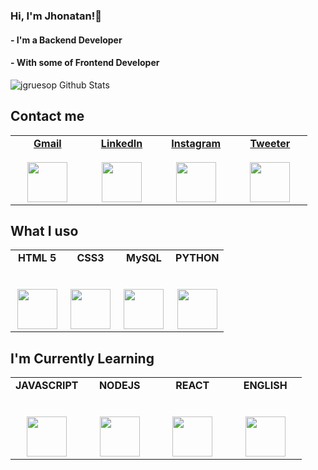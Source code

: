 ### Hi, I'm Jhonatan!👋
####  - I'm a Backend Developer
####  - With some of Frontend Developer
![jgruesop Github Stats](https://github-readme-stats.vercel.app/api?username=byjgruesop&show_icons=true_color=fff&icon_color=79ff97&text_color=9f9f9f&bg_color=151515)

## Contact me

<table>
<tbody>
    <tr valign="top">
      <td width="20%" align="center">
        <a href="mailto:jhonper86@gmail.com?Subject=Contact" target="_blank">
          <b>Gmail</b>
          <br />
          <br />
          <img height="64px" src="https://cdn.svgporn.com/logos/google-gmail.svg">
        </a>
      </td>
      <td width="20%" align="center">
        <a href="www.linkedin.com/in/jhonatan-grueso-perea-603707148" target="_blank">
          <b>LinkedIn</b>
          <br>
          <br>
          <img height="64px" src="https://cdn.svgporn.com/logos/linkedin.svg">
        </a>
      </td>
      <td width="20%" align="center">
        <a href="https://www.instagram.com/jhonper86/" target="_blank">
          <b>Instagram</b>
          <br>
          <br>
          <img height="64px" src="https://cdn.svgporn.com/logos/instagram-icon.svg">
        </a>
      </td>
      <td width="20%" align="center">
        <a href="https://twitter.com/JGRUESOP" target="_blank">
          <b>Tweeter</b>
          <br>
          <br>
          <img height="64px" src="https://cdn.svgporn.com/logos/twitter.svg">
        </a>
      </td>     
    </tr>
  </tbody>
</table>

## What I uso

<table>
  <tbody>
    <tr valign="top">
      <td width="25%" align="center">
        <span><b>HTML 5</b></span><br><br><br>
        <img height="64px" src="https://cdn.svgporn.com/logos/html-5.svg">
      </td>
      <td width="25%" align="center">
        <span><b>CSS3</b></span><br><br><br>
        <img height="64px" src="https://cdn.svgporn.com/logos/css-3.svg">
      </td>      
      <td width="25%" align="center">
        <span><b>MySQL</b></span><br><br><br>
        <img height="64px" src="https://cdn.svgporn.com/logos/mysql.svg">
      </td>
      <td width="25%" align="center">
        <span><b>PYTHON</b></span><br><br><br>
        <img height="64px" src="https://cdn.svgporn.com/logos/python.svg">
      </td>
    </tr>
  </tbody>
</table>

## I'm Currently Learning
<table>
  <tbody>
    <tr valign="top">
      <td width="25%" align="center">
        <span><b>JAVASCRIPT</b></span><br><br><br>
        <img height="64px" target"_blank" src="https://cdn.svgporn.com/logos/javascript.svg">
      </td>
      <td width="25%" align="center">
        <span><b>NODEJS</b></span><br><br><br>
        <img height="64px" src="https://cdn.svgporn.com/logos/nodejs.svg">
      </td>
      <td width="25%" align="center">
        <span><b>REACT<span><br><br><br>
        <img height="64px" src="https://cdn.svgporn.com/logos/create-react-app.svg">
      </td>
      <td width="25%" align="center">
        <span><b>ENGLISH<span><br><br><br>
        <img height="64px" src="https://cdn.svgporn.com/logos/create-react-app.svg">
      </td>
    </tr>
  </tbody>
</table>     
<!--
**jgruesop/jgruesop** is a ✨ _special_ ✨ repository because its `README.md` (this file) appears on your GitHub profile.

Here are some ideas to get you started:

- 🔭 I’m currently working on ...
- 🌱 I’m currently learning ...
- 👯 I’m looking to collaborate on ...
- 🤔 I’m looking for help with ...
- 💬 Ask me about ...
- 📫 How to reach me: ...
- 😄 Pronouns: ...
- ⚡ Fun fact: ...
-->
